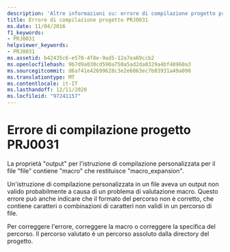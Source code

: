 ```yaml
---
description: 'Altre informazioni su: errore di compilazione progetto progetto PRJ0031'
title: Errore di compilazione progetto PRJ0031
ms.date: 11/04/2016
f1_keywords:
- PRJ0031
helpviewer_keywords:
- PRJ0031
ms.assetid: b42435c6-e570-4f8e-9ad5-12a7ea69ccb2
ms.openlocfilehash: 9b7d9a030cd590a750a5ad2da0329a4bf48960a3
ms.sourcegitcommit: d6af41e42699628c3e2e6063ec7b03931a49a098
ms.translationtype: MT
ms.contentlocale: it-IT
ms.lasthandoff: 12/11/2020
ms.locfileid: "97241157"
---
```

# <a name="project-build-error-prj0031"></a>Errore di compilazione progetto PRJ0031

La proprietà "output" per l'istruzione di compilazione personalizzata per il file "file" contiene "macro" che restituisce "macro_expansion".

Un'istruzione di compilazione personalizzata in un file aveva un output non valido probabilmente a causa di un problema di valutazione macro. Questo errore può anche indicare che il formato del percorso non è corretto, che contiene caratteri o combinazioni di caratteri non validi in un percorso di file.

Per correggere l'errore, correggere la macro o correggere la specifica del percorso. Il percorso valutato è un percorso assoluto dalla directory del progetto.

